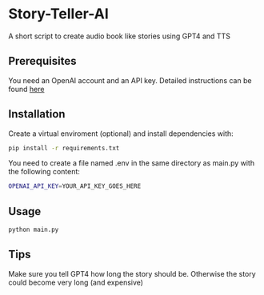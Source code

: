 # Story-Teller-AI
A short script to create audio book like stories using GPT4 and TTS
## Prerequisites
You need an OpenAI account and an API key. Detailed instructions can be found [here](https://platform.openai.com/docs/quickstart?context=python)
## Installation
Create a virtual enviroment (optional) and install dependencies with:
```bash
pip install -r requirements.txt
```
You need to create a file named .env in the same directory as main.py with the following content:

```bash
OPENAI_API_KEY=YOUR_API_KEY_GOES_HERE
```
## Usage
```bash
python main.py
```
## Tips
Make sure you tell GPT4 how long the story should be. Otherwise the story could become very long (and expensive)